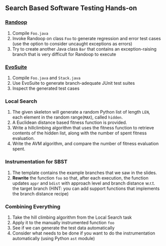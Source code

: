 ## Search Based Software Testing Hands-on

### [Randoop](https://randoop.github.io/randoop/)

1. Compile `Foo.java`
2. Invoke Randoop on class `Foo` to generate regression and error test cases (use the option to consider uncaught exceptions as errors)
3. Try to create another Java class `Bar` that contains an exception-raising branch that is very difficult for Randoop to execute

### [EvoSuite](https://www.evosuite.org)

1. Compile `Foo.java` and `Stack.java`
2. Use EvoSuite to generate branch-adequate JUnit test suites
3. Inspect the generated test cases

### Local Search
1. The given skeleton will generate a random Python list of length `LEN`, each element in the random range(`MAX`), called `hidden`.
2. A Euclidean distance based fitness function is provided.
3. Write a hillclimbing algorithm that uses the fitness function to retrieve contents of the hidden list, along with the number of spent fitness evaluation.
4. Write the AVM algorithm, and compare the number of fitness evaluation spent.

### Instrumentation for SBST
1. The template contains the example branches that we saw in the slides.
2. **Rewrite** the function `foo` so that, after each execution, the function updates `appr` and `bdist` with approach level and branch distance w.r.t. the target branch
(HINT: you can add support functions that implements the branch distance recipe)

### Combining Everything
1. Take the hill climbing algorithm from the Local Search task
2. Apply it to the manually instrumented function `foo`
3. See if we can generate the test data automatically
4. Consider what needs to be done if you want to do the instrumentation automatically (using Python `ast` module)
